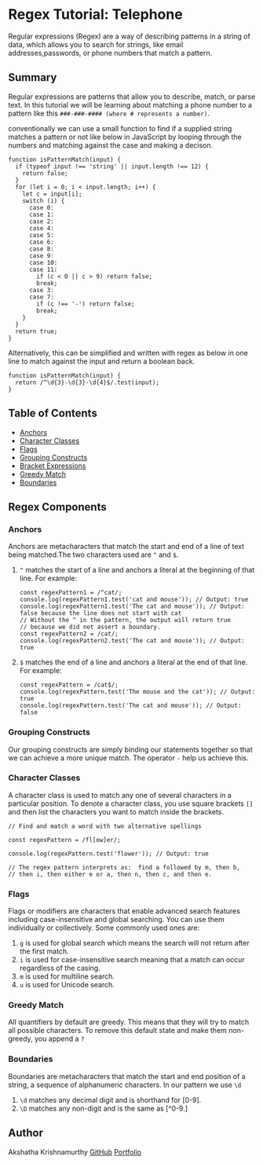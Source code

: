 # Regex Tutorial: Telephone

Regular expressions (Regex) are a way of describing patterns in a string of data, which allows you to search for strings, like email addresses,passwords, or phone numbers that match a pattern.



## Summary

Regular expressions are patterns that allow you to describe, match, or parse text. In this tutorial we will be learning about matching a phone number to a pattern like this `###-###-#### (where # represents a number)`.

conventionally we can use a small function to find if a supplied string matches a pattern or not like below in JavaScript by looping through the numbers and matching against the case and making a decison.
```
function isPatternMatch(input) {
  if (typeof input !== 'string' || input.length !== 12) {
    return false;
  }
  for (let i = 0; i < input.length; i++) {
    let c = input[i];
    switch (i) {
      case 0:
      case 1:
      case 2:
      case 4:
      case 5:
      case 6:
      case 8:
      case 9:
      case 10:
      case 11:
        if (c < 0 || c > 9) return false;
        break;
      case 3:
      case 7:
        if (c !== '-') return false;
        break;
    }
  }
  return true;
}
```
Alternatively, this can be simplified and written with regex as below in one line to match against the input and return a boolean back.

```
function isPatternMatch(input) {
  return /^\d{3}-\d{3}-\d{4}$/.test(input);
}
```

## Table of Contents

- [Anchors](#anchors)
- [Character Classes](#character-classes)
- [Flags](#flags)
- [Grouping Constructs](#grouping-constructs)
- [Bracket Expressions](#bracket-expressions)
- [Greedy Match](#greedy-match)
- [Boundaries](#boundaries)

## Regex Components

### Anchors

Anchors are metacharacters that match the start and end of a line of text being matched.The two characters used are `^` and `$`.

1. `^` matches the start of a line and anchors a literal at the beginning of that line. For example:
    ```
    const regexPattern1 = /^cat/;
    console.log(regexPattern1.test('cat and mouse')); // Output: true
    console.log(regexPattern1.test('The cat and mouse')); // Output: false because the line does not start with cat
    // Without the ^ in the pattern, the output will return true
    // because we did not assert a boundary.
    const regexPattern2 = /cat/;
    console.log(regexPattern2.test('The cat and mouse')); // Output: true   
    ```
1. `$` matches the end of a line and anchors a literal at the end of that line. For example:
    ```
    const regexPattern = /cat$/;
    console.log(regexPattern.test('The mouse and the cat')); // Output: true
    console.log(regexPattern.test('The cat and mouse')); // Output: false
   ```

### Grouping Constructs

Our grouping constructs are simply binding our statements together so that we can achieve a more unique match. The operator `-` help us achieve this.


### Character Classes

A character class is used to match any one of several characters in a particular position. To denote a character class, you use square brackets `[]` and then list the characters you want to match inside the brackets.

```
// Find and match a word with two alternative spellings

const regexPattern = /fl[ow]er/;

console.log(regexPattern.test('flower')); // Output: true

// The regex pattern interprets as:  find a followed by m, then b,
// then i, then either e or a, then n, then c, and then e.
```

### Flags

Flags or modifiers are characters that enable advanced search features including case-insensitive and global searching. You can use them individually or collectively. Some commonly used ones are:

1. `g` is used for global search which means the search will not return after the first match.
1. `i` is used for case-insensitive search meaning that a match can occur regardless of the casing.
1. `m` is used for multiline search.
1. `u` is used for Unicode search.

### Greedy Match

All quantifiers by default are greedy. This means that they will try to match all possible characters. To remove this default state and make them non-greedy, you append a `?`

### Boundaries

Boundaries are metacharacters that match the start and end position of a string, a sequence of alphanumeric characters. In our pattern we use `\d`
1. `\d` matches any decimal digit and is shorthand for [0-9].
1. `\D` matches any non-digit and is the same as [^0-9.]


## Author
Akshatha Krishnamurthy
[GitHub](https://github.com/Akshatha2022)
[Portfolio](https://akshatha2022.github.io/02ChallengeCSS/)